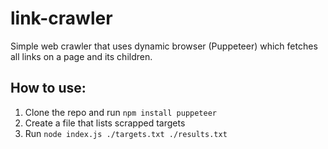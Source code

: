 # link-crawler
Simple web crawler that uses dynamic browser (Puppeteer) which fetches all links on a page and its children.


## How to use:
1. Clone the repo and run `npm install puppeteer`
2. Create a file that lists scrapped targets
3. Run `node index.js ./targets.txt ./results.txt`
